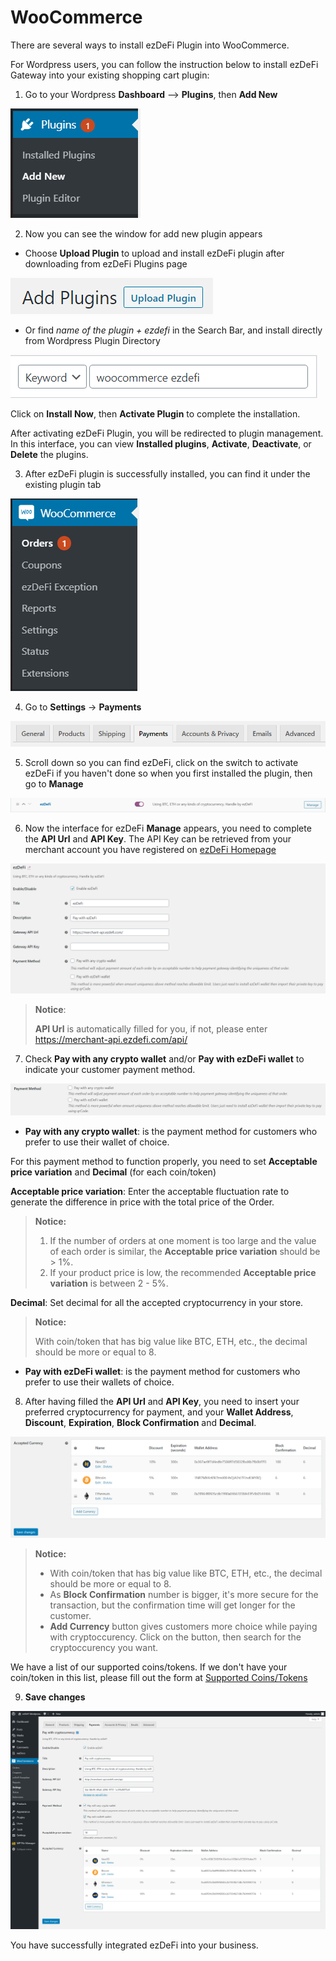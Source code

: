 # WooCommerce
There are several ways to install ezDeFi Plugin into WooCommerce.

For Wordpress users, you can follow the instruction below to install ezDeFi Gateway into your existing shopping cart plugin:

1. Go to your Wordpress **Dashboard** --> **Plugins**, then **Add New**

 ![Add new plugin](../../img/add-new.png "Add new plugin")

2. Now you can see the window for add new plugin appears

* Choose **Upload Plugin** to upload and install ezDeFi plugin after downloading from ezDeFi Plugins page

![Upload plugin](../../img/upload.png "Upload plugin")

* Or find *name of the plugin + ezdefi* in the Search Bar, and install directly from Wordpress Plugin Directory

![Search for ezDeFi on Wordpress](../../img/woo-search.png "Search for ezDeFi on Wordpress")

Click on **Install Now**, then **Activate Plugin** to complete the installation.

After activating ezDeFi Plugin, you will be redirected to plugin management. In this interface, you can view **Installed plugins**, **Activate**, **Deactivate**, or **Delete** the plugins.

3. After ezDeFi plugin is successfully installed, you can find it under the existing plugin tab

![ezDeFi plugin appears in WooCommerce](../../img/woocommerce.png "ezDeFi plugin appears in WooCommerce")

4. Go to **Settings** -> **Payments**

![Go to ezDeFi settings](../../img/woo-payment.png "Change ezDeFi settings")

5. Scroll down so you can find ezDeFi, click on the switch to activate ezDeFi if you haven't done so when you first installed the plugin, then go to **Manage**

![Manage ezDeFi settings](../../img/woo-manage.png "Manage ezDeFi settings")

6. Now the interface for ezDeFi **Manage** appears, you need to complete the **API Url** and **API Key**. The API Key can be retrieved from your merchant account you have registered on [ezDeFi Homepage](https://ezdefi.com/)

![Fill in API Key and API Url](../../img/woo-api.png "Fill in API Key and Url")

> **Notice**:
>
> **API Url** is automatically filled for you, if not, please enter https://merchant-api.ezdefi.com/api/

7. Check **Pay with any crypto wallet** and/or **Pay with ezDeFi wallet** to indicate your customer payment method.

![ezDeFi payment method](../../img/payment-method.png "ezDeFi payment method")

* **Pay with any crypto wallet**: is the payment method for customers who prefer to use their wallet of choice.

For this payment method to function properly, you need to set **Acceptable price variation** and **Decimal** (for each coin/token)

**Acceptable price variation**: Enter the acceptable fluctuation rate to generate the difference in price with the total price of the Order.

> **Notice:**
> 1. If the number of orders at one moment is too large  and the value of each order is similar, the **Acceptable price variation** should be > 1%.
> 2. If your product price is low, the recommended **Acceptable price variation** is between 2 - 5%.

**Decimal**: Set decimal for all the accepted cryptocurrency in your store.

> **Notice:** 
> 
> With coin/token that has big value like BTC, ETH, etc., the decimal should be more or equal to 8.

* **Pay with ezDeFi wallet**: is the payment method for customers who prefer to use their wallets of choice.


8. After having filled the **API Url** and **API Key**, you need to insert your preferred cryptocurrency for payment, and your **Wallet Address**, **Discount**, **Expiration**, **Block Confirmation** and **Decimal**.

![Manage payment wallet](../../img/woo-wallet.png "Manage payment wallet")

> **Notice:**
> * With coin/token that has big value like BTC, ETH, etc., the decimal should be more or equal to 8.
> * As **Block Confirmation** number is bigger, it's more secure for the transaction, but the confirmation time will get longer for the customer.
> * **Add Currency** button gives customers more choice while paying with cryptoccurency. Click on the button, then search for the cryptoccurency you want.

We have a list of our supported coins/tokens. If we don't have your coin/token in this list, please fill out the form at [Supported Coins/Tokens](https://ezdefi.com/news/supported-coins-tokens/)

9. **Save changes**

![WooCommerce completed setup](../../img/woo-complete.png "WooCommerce completed setup")

You have successfully integrated ezDeFi into your business.